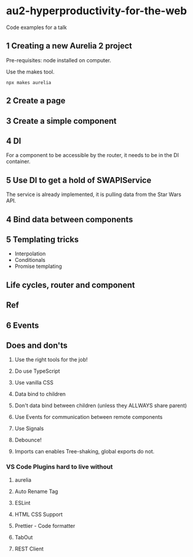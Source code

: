 # au2-hyperproductivity-for-the-web

Code examples for a talk

## 1 Creating a new Aurelia 2 project

Pre-requisites: node installed on computer.

Use the makes tool.

```npx makes aurelia```

## 2 Create a page

## 3 Create a simple component

## 4 DI

For a component to be accessible by the router, it needs to be in the DI container.

## 5 Use DI to get a hold of SWAPIService

The service is already implemented, it is pulling data from the Star Wars API.

## 4 Bind data between components

## 5 Templating tricks

* Interpolation
* Conditionals
* Promise templating

## Life cycles, router and component

## Ref

## 6 Events

## Does and don'ts

1. Use the right tools for the job!

1. Do use TypeScript

1. Use vanilla CSS

1. Data bind to children

1. Don't data bind between children (unless they ALLWAYS share parent)

1. Use Events for communication between remote components

1. Use Signals

1. Debounce!

1. Imports can enables Tree-shaking, global exports do not.

### VS Code Plugins hard to live without

1. aurelia

1. Auto Rename Tag

1. ESLint

1. HTML CSS Support

1. Prettier - Code formatter

1. TabOut

1. REST Client
